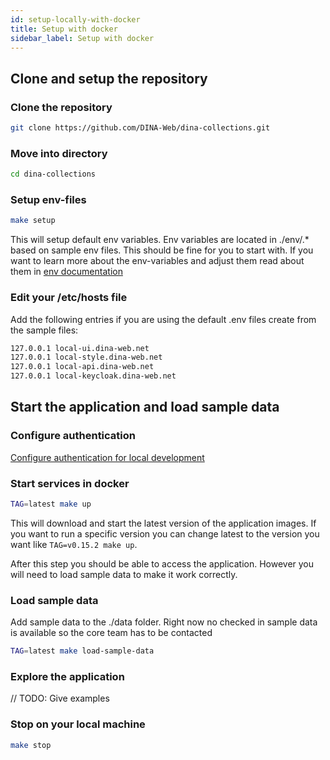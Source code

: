```yaml
---
id: setup-locally-with-docker
title: Setup with docker
sidebar_label: Setup with docker
---
```


## Clone and setup the repository

### Clone the repository

```bash
git clone https://github.com/DINA-Web/dina-collections.git
```

### Move into directory

```bash
cd dina-collections
```

### Setup env-files

```bash
make setup
```

This will setup default env variables. Env variables are located in ./env/.\*
based on sample env files. This should be fine for you to start with. If you
want to learn more about the env-variables and adjust them read about them in
[env documentation](../configuration/env.md)

### Edit your /etc/hosts file

Add the following entries if you are using the default .env files create from
the sample files:

```bash
127.0.0.1 local-ui.dina-web.net
127.0.0.1 local-style.dina-web.net
127.0.0.1 local-api.dina-web.net
127.0.0.1 local-keycloak.dina-web.net
```

## Start the application and load sample data

### Configure authentication

[Configure authentication for local development](./configure-auth.md)

### Start services in docker

```bash
TAG=latest make up

```

This will download and start the latest version of the application images. If
you want to run a specific version you can change latest to the version you want
like `TAG=v0.15.2 make up`.

After this step you should be able to access the application. However you will
need to load sample data to make it work correctly.

### Load sample data

Add sample data to the ./data folder. Right now no checked in sample data is
available so the core team has to be contacted

```bash
TAG=latest make load-sample-data

```

### Explore the application

// TODO: Give examples

### Stop on your local machine

```bash
make stop
```
